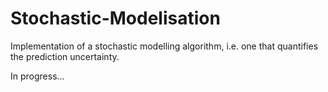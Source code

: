 # Stochastic-Modelisation
Implementation of a stochastic modelling algorithm, i.e. one that quantifies the prediction uncertainty.

In progress...
